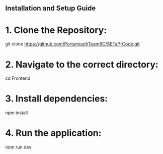 ## Installation and Setup Guide

# 1. Clone the Repository:

git clone https://github.com/PortsmouthTeam6C/SETaP-Code.git

# 2. Navigate to the correct directory:

cd Frontend

# 3. Install dependencies:

npm install

# 4. Run the application:

nom run dev
